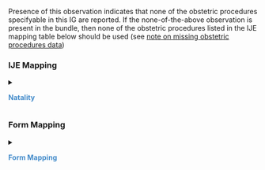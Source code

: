 Presence of this observation indicates that none of the obstetric procedures specifyable in this IG are reported. 
If the none-of-the-above observation is present in the bundle, then none of the obstetric procedures listed in the IJE mapping table below should be used (see <a href='usage.html#obstetric-procedures'>note on missing obstetric procedures data</a>)

### IJE Mapping

<style>
 .context-menu {cursor: context-menu; color: #438bca;}
 .context-menu:hover {opacity: 0.5;}
</style>
<details>

<summary>

<strong class='context-menu' > Natality </strong>

</summary>
<table class='grid'>
<thead>
  <tr>
    <th style='text-align: center'><strong>Use Case</strong></th>
    <th><strong>#</strong></th>
    <th><strong>Description</strong></th>
    <th><strong>IJE Name</strong></th>
    <th><strong>Field</strong></th>
    <th><strong>Type</strong></th>
    <th><strong>Value Set/Comments</strong></th>
  </tr>
</thead>
<tbody>
<tr>
  <td style='text-align: center'>Natality</td>
  <td>176</td>
  <td>Obstetric Procedures--Successful External Cephalic Version</td>
  <td>ECVS</td>
  <td>code=240278000 (External cephalic version (procedure)), <br />outcome=385669000 (Successful (qualifier value))</td>
  <td>codeable</td>
  <td></td>
</tr>
<tr>
  <td style='text-align: center'>Natality</td>
  <td>177</td>
  <td>Obstetric Procedures--Failed External Cephalic Version</td>
  <td>ECVF</td>
  <td>code=240278000 (External cephalic version (procedure)), <br />outcome=385671000 (Unsuccessful (qualifier value))</td>
  <td>codeable</td>
  <td></td>
</tr>

</tbody>
</table>

</details>
<p></p>


### Form Mapping
<details>

<summary>

<strong class='context-menu' >Form Mapping</strong>

</summary>
<table class='grid'>
<thead>
  <tr>
    <th style='text-align: center'><strong>Item #</strong></th>
    <th><strong>Form Field</strong></th>
    <th><strong>FHIR Profile Field</strong></th>
    <th><strong>Reference</strong></th>
  </tr>
</thead>
<tbody>
<tr>
  <td style='text-align: center'>43.4</td>
  <td>Obstetric Procedures</td>
  <td>-</td>
  <td><a href='https://www.cdc.gov/nchs/data/dvs/birth11-03final-ACC.pdf'> Certificate of Live Birth</a></td>
</tr>
<tr>
  <td style='text-align: center'>16.4</td>
  <td>Obstetric procedures</td>
  <td>-</td>
  <td><a href='https://www.cdc.gov/nchs/data/dvs/facility-worksheet-2016-508.pdf'> Facility Worksheet for the Live Birth Certificate</a></td>
</tr>
</tbody>
</table>

</details>
<p></p>
